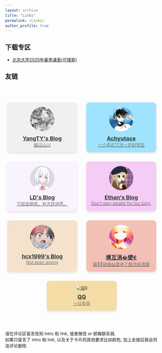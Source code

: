 ```yaml
---
layout: archive
title: "Links"
permalink: /Links/
author_profile: true
---
```


<head>
  <meta charset="UTF-8">
  <meta name="viewport" content="width=device-width, initial-scale=1.0">
  <title>Friendlinks</title>
  <style>
    /* 好友链接列表样式 */
    .friend-links-container {
      display: flex;
      flex-wrap: wrap;
      justify-content: center;
      gap: 30px;
      margin-top: 20px;
    }
    /* 每个好友的卡片样式 */
    .friend-card {
      background-color: #f0f0f0;
      border-radius: 10px;
      padding: 15px;
      width: 200px;
      text-align: center;
      box-shadow: 0 4px 6px rgba(0, 0, 0, 0.1);
      cursor: pointer;
      transition: transform 0.2s ease;
    }
    .friend-card:hover {
      transform: translateY(-5px);
    }
    /* 好友头像样式 */
    .avatar {
      width: 80px;
      height: 80px;
      border-radius: 50%;
      object-fit: cover;
      margin-bottom: 10px;
    }
    /* 好友名字样式 */
    .friend-name {
      font-size: 18px;
      font-weight: bold;
      color: #333;
    }
    /* 好友介绍样式 */
    .friend-intro {
      font-size: 14px;
      color: #777;
    }
  </style>
</head>
<body>


<h2>下载专区</h2>
<ul>
  <li><a href="../files/北京大学2025春季课表.xlsx">北京大学2025年春季课表(可搜索)</a></li>
</ul>

<h2>友链</h2>

<br/><br/>
<div class="friend-links-container">
    <!-- 每个好友卡片 -->
    <div class="friend-card" style="background-color: #f0f0f0;">
      <a href="https://blog.imyangty.com/" target="_blank">
        <img src="../images/avatars/54734412.jpg" alt="YangTY's Blog" class="avatar" onerror="this.onerror=null;this.src='../images/default-avatar.jpg';">
        <div class="friend-name">YangTY's Blog</div>
        <div class="friend-intro">越过山川</div>
      </a>
    </div>
    <div class="friend-card" style="background-color: #9fe4fc;">
      <a href="https://github.com/Achyutace/" target="_blank">
        <img src="../images/avatars/qlc.jpg" alt="Achyutace" class="avatar" onerror="this.onerror=null;this.src='../images/default-avatar.jpg';">
        <div class="friend-name">Achyutace</div>
        <div class="friend-intro">一个喜欢下次一定的学生</div>
      </a>
    </div>
    <div class="friend-card" style="background-color: #f9f2ff;">
      <a href="https://ldblog.icu/" target="_blank">
        <img src="../images/avatars/pAaPnn1.jpg" alt="Achyutace" class="avatar" onerror="this.onerror=null;this.src='../images/default-avatar.jpg';">
        <div class="friend-name">LD's Blog</div>
        <div class="friend-intro">万般皆磨炼，有志终逞愿。</div>
      </a>
    </div>
    <div class="friend-card" style="background-color: #f5ccf5;">
      <a href="https://hanlife02.com.cn/" target="_blank">
        <img src="../images/avatars/evcvs61h0ajgvoai07.jpeg" alt="Achyutace" class="avatar" onerror="this.onerror=null;this.src='../images/default-avatar.jpg';">
        <div class="friend-name">Ethan's Blog</div>
        <div class="friend-intro">Don’t stay awake for too long.</div>
      </a>
    </div>
    <div class="friend-card" style="background-color: #f5e2cc;">
      <a href="https://hcx1999.github.io/blog/" target="_blank">
        <img src="../images/avatars/微信图片_20241129002949.jpg" alt="Achyutace" class="avatar" onerror="this.onerror=null;this.src='../images/default-avatar.jpg';">
        <div class="friend-name">hcx1999's Blog</div>
        <div class="friend-intro">Not even wrong</div>
      </a>
    </div>
    <div class="friend-card" style="background-color: #f2c0b4;">
      <a href="https://djdjz7.top" target="_blank">
        <img src="../images/avatars/1111.jpg" alt="Achyutace" class="avatar" onerror="this.onerror=null;this.src='../images/default-avatar.jpg';">
        <div class="friend-name">堜互涓�绠€</div>
        <div class="friend-intro">藉娴嬩屾澂鍙ｆ皵涔版潵鏃</div>
      </a>
    </div>
    <div class="friend-card" style="background-color: #f5dda7;">
  <a href="https://www.chenquan-tutu.top/" target="_blank">
    <img src="https://www.chenquan-tutu.top/images/avatar.jpg" alt="QQ" class="avatar" onerror="this.onerror=null;this.src='../images/default-avatar.jpg';">
    <div class="friend-name">QQ</div>
    <div class="friend-intro">一只兔兔</div>
  </a>
</div>
  </div>
<br/><br/><br/>


请在评论区留言告知 intro 和 link, 或者微信 or 邮箱联系我.
<br/>
如果只留言了 intro 和 link, 以及关于卡片的其他要求比如颜色, 加上友链后我会将该评论删除.
<!-- Giscus 评论系统嵌入 -->
<script src="https://giscus.app/client.js"
        data-repo="ICUlizhi/ICUlizhi.github.io"
        data-repo-id="R_kgDOKfCXRQ"
        data-category="Announcements"
        data-category-id="DIC_kwDOKfCXRc4CknGa"
        data-mapping="url"
        data-strict="0"
        data-reactions-enabled="1"
        data-emit-metadata="1"
        data-input-position="top"
        data-theme="light"
        data-lang="zh-CN"
        data-loading="lazy"
        crossorigin="anonymous"
        async>
</script>
